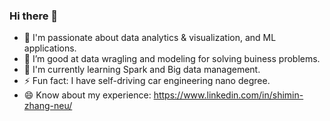 ### Hi there 👋

<!--
**simonazy/simonazy** is a ✨ _special_ ✨ repository because its `README.md` (this file) appears on your GitHub profile.

Here are some ideas to get you started:

- 🔭 I’m currently working on ...
- 🌱 I’m currently learning ...
- 👯 I’m looking to collaborate on ...
- 🤔 I’m looking for help with ...
- 💬 Ask me about ...
- 📫 How to reach me: ...
- 😄 Pronouns: ...
- ⚡ Fun fact: ...
-->

- 👯 I'm passionate about data analytics & visualization, and ML applications.
- 🔭 I’m good at data wragling and modeling for solving buiness problems.
- 🌱 I'm currently learning Spark and Big data management.
- ⚡  Fun fact: I have self-driving car engineering nano degree.
- 😄 Know about my experience: https://www.linkedin.com/in/shimin-zhang-neu/
 
